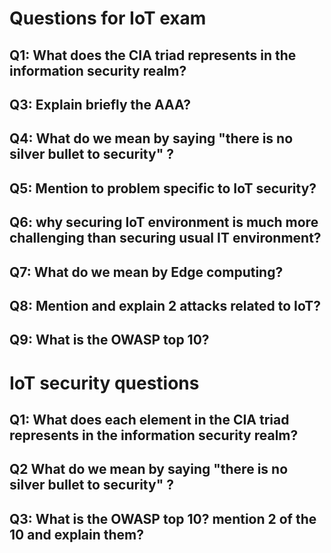 # Questions for IoT exam

## Q1: What does the CIA triad represents in the information security realm?

## Q3: Explain briefly the AAA?

## Q4: What do we mean by saying "there is no silver bullet to security" ?

## Q5: Mention to problem specific to IoT security?

## Q6: why securing IoT environment is much more challenging than securing usual IT environment?

## Q7: What do we mean by Edge computing?

## Q8: Mention and explain 2 attacks related to IoT?

## Q9: What is the OWASP top 10?

# IoT security questions
## Q1: What does each element in the CIA triad represents in the information security realm?
## Q2 What do we mean by saying "there is no silver bullet to security" ?
## Q3: What is the OWASP top 10? mention 2 of the 10 and explain them?


